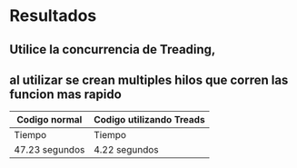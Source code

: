 # Resultados
## Utilice la concurrencia de Treading, 
## al utilizar se crean multiples hilos que corren las funcion mas rapido
| Codigo normal | Codigo utilizando Treads |
| --------------| -------------------------|
| Tiempo        | Tiempo                   |
| 47.23 segundos| 4.22 segundos            |
